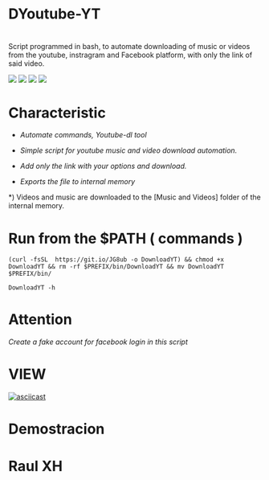 # DYoutube-YT
#


<p> Script programmed in bash, to automate downloading of music or videos from the youtube, instragram and Facebook platform, with only the link of said video. </P>


![](https://badges.pufler.dev/visits/RaulXH/DYoutube-YT?style=flat-square&logo=Android) ![](https://img.shields.io/github/stars/RaulXH/DYoutube-YT?style=flat-square&logo=Android) ![](https://img.shields.io/github/license/RaulXH/DYoutube-YT?style=flat-square&logo=Android) ![](https://img.shields.io/badge/Youtube--dl-Termux-orange?style=flat-square&logo=Github)

 # Characteristic

* _Automate commands, Youtube-dl tool_
* _Simple script for youtube music and video download automation._

* _Add only the link with your options and download._

* _Exports the file to internal memory_

 *) Videos and music are downloaded to the [Music and Videos] folder of the internal memory.

# Run from the $PATH ( commands )
```
(curl -fsSL  https://git.io/JG8ub -o DownloadYT) && chmod +x DownloadYT && rm -rf $PREFIX/bin/DownloadYT && mv DownloadYT $PREFIX/bin/

DownloadYT -h

```
# Attention
_*Create a fake account for facebook login in this script*_
#
# VIEW
[![asciicast](https://asciinema.org/a/8UNRl2XXkXaaw05WXNUpajJlS.svg)](https://asciinema.org/a/8UNRl2XXkXaaw05WXNUpajJlS)
# Demostracion 
# Raul XH
